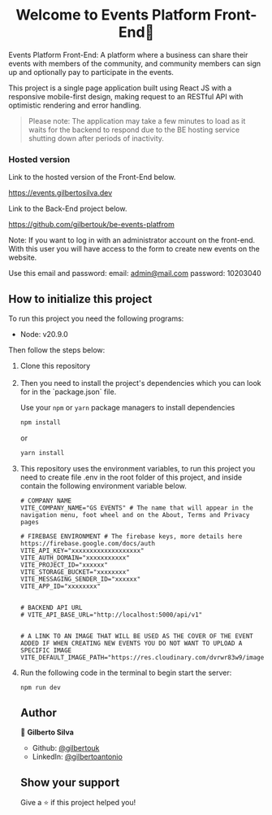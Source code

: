 <h1 align="center"> Welcome to Events Platform Front-End👋</h1>

<p> Events Platform Front-End: A platform where a business can share their events with members of the community, and community members can sign up and optionally pay to participate in the events. </p>
<p>
This project is a single page application built using React JS with a responsive mobile-first design, making request to an RESTful API with optimistic rendering and error handling.
</p>

> Please note: The application may take a few minutes to load as it waits for the backend to respond due to the BE hosting service shutting down after periods of inactivity.

### Hosted version

Link to the hosted version of the Front-End below.

<a href='https://events.gilbertosilva.dev' target="_blank">https://events.gilbertosilva.dev</a>

Link to the Back-End project below.

<a href='https://github.com/gilbertouk/be-events-platfrom' target="_blank">https://github.com/gilbertouk/be-events-platfrom</a>

Note: If you want to log in with an administrator account on the front-end. With this user you will have access to the form to create new events on the website.

Use this email and password:
email: admin@mail.com
password: 10203040

## How to initialize this project

To run this project you need the following programs:

- Node: v20.9.0

Then follow the steps below:

<ol>
  <li>Clone this repository</li>
  <br>
  <li>Then you need to install the project's dependencies which you can look for in the `package.json` file.

Use your `npm` or `yarn` package managers to install dependencies

```sh
npm install
```

or

```sh
yarn install
```

</li>

<li>
This repository uses the environment variables, to run this project you need to create file .env in the root folder of this project, and inside contain the following environment variable below.
</li>

```env
# COMPANY NAME
VITE_COMPANY_NAME="GS EVENTS" # The name that will appear in the navigation menu, foot wheel and on the About, Terms and Privacy pages

# FIREBASE ENVIRONMENT # The firebase keys, more details here https://firebase.google.com/docs/auth
VITE_API_KEY="xxxxxxxxxxxxxxxxxxx"
VITE_AUTH_DOMAIN="xxxxxxxxxxx"
VITE_PROJECT_ID="xxxxxx"
VITE_STORAGE_BUCKET="xxxxxxxx"
VITE_MESSAGING_SENDER_ID="xxxxxx"
VITE_APP_ID="xxxxxxxx"


# BACKEND API URL
# VITE_API_BASE_URL="http://localhost:5000/api/v1"


# A LINK TO AN IMAGE THAT WILL BE USED AS THE COVER OF THE EVENT ADDED IF WHEN CREATING NEW EVENTS YOU DO NOT WANT TO UPLOAD A SPECIFIC IMAGE
VITE_DEFAULT_IMAGE_PATH="https://res.cloudinary.com/dvrwr83w9/image/upload/c_fill,h_800,w_1200/c_limit,h_800,w_1200/events/psvoapwsvs5mayf0uto1.jpg"

```

<li>
Run the following code in the terminal to begin start the server:

```sh
npm run dev
```

</li>

## Author

👤 **Gilberto Silva**

- Github: [@gilbertouk](https://github.com/gilbertouk)
- LinkedIn: [@gilbertoantonio](https://linkedin.com/in/gilbertoantonio)

## Show your support

Give a ⭐️ if this project helped you!
